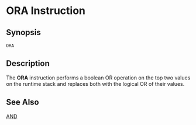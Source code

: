 # ORA Instruction

## Synopsis

```
ORA
```

## Description

The **ORA** instruction performs a boolean OR operation on the top two
values on the runtime stack and replaces both with the logical OR of their values.

## See Also

[AND](/icode/mne/and)
